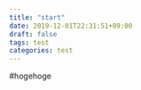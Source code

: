 ```yaml
---
title: "start"
date: 2019-12-01T22:31:51+09:00
draft: false
tags: test
categories: test
---
```


#hogehoge